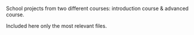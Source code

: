 School projects from two different courses: introduction course & advanced course.

Included here only the most relevant files. 
